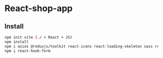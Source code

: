 # React-shop-app

## Install

```bash
npm init vite (./ + React + JS)
npm install
npm i axios @reduxjs/toolkit react-icons react-loading-skeleton sass react-router-dom
npm i react-hook-form
```